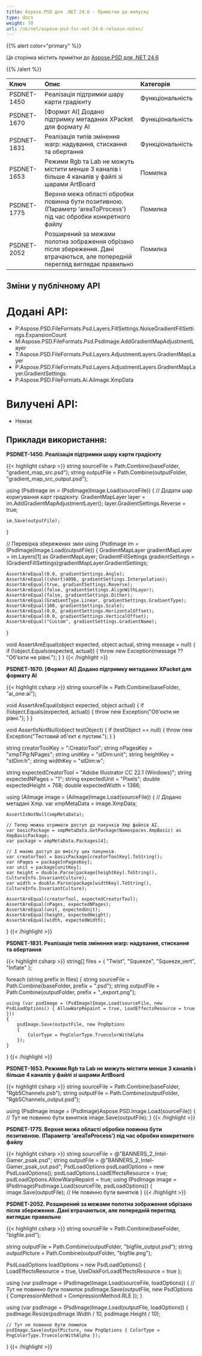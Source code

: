 ```yaml
---
title: Aspose.PSD для .NET 24.6 - Примітки до випуску
type: docs
weight: 70
url: /uk/net/aspose-psd-for-net-24-6-release-notes/
---
```


{{% alert color="primary" %}}

Ця сторінка містить примітки до [Aspose.PSD для .NET 24.6](https://www.nuget.org/packages/Aspose.PSD/)

{{% /alert %}}

| **Ключ**     | **Опис**                                                                         | **Категорія** |
|:------------|:------------------------------------------------------------------------------------|:-------------|
| PSDNET-1450 | Реалізація підтримки шару карти градієнту                                                                               | Функціональність      |
| PSDNET-1670 | [Формат AI] Додано підтримку метаданих XPacket для формату AI                                                                               | Функціональність      |
| PSDNET-1831 | Реалізація типів змінення warp: надування, стискання та обертання                                                                               | Функціональність      |
| PSDNET-1653 | Режими Rgb та Lab не можуть містити менше 3 каналів і більше 4 каналів у файлі зі шарами ArtBoard                                                                               | Помилка      |
| PSDNET-1775 | Верхня межа області обробки повинна бути позитивною. (Параметр 'areaToProcess') під час обробки конкретного файлу                                                                               | Помилка      |
| PSDNET-2052 | Розширений за межами полотна зображення обрізано після збереження. Дані втрачаються, але попередній перегляд виглядає правильно                                                                               | Помилка      |

## **Зміни у публічному API**
# **Додані API:**
- P:Aspose.PSD.FileFormats.Psd.Layers.FillSettings.NoiseGradientFillSettings.ExpansionCount
- M:Aspose.PSD.FileFormats.Psd.PsdImage.AddGradientMapAdjustmentLayer
- T:Aspose.PSD.FileFormats.Psd.Layers.AdjustmentLayers.GradientMapLayer
- P:Aspose.PSD.FileFormats.Psd.Layers.AdjustmentLayers.GradientMapLayer.GradientSettings
- P:Aspose.PSD.FileFormats.Ai.AiImage.XmpData

# **Вилучені API:**
- Немає

## **Приклади використання:**

**PSDNET-1450. Реалізація підтримки шару карти градієнту**

{{< highlight csharp >}}
string sourceFile = Path.Combine(baseFolder, "gradient_map_src.psd");
string outputFile = Path.Combine(outputFolder, "gradient_map_src_output.psd");

using (PsdImage im = (PsdImage)Image.Load(sourceFile))
{
    // Додати шар коригування карт градієнту.
    GradientMapLayer layer = im.AddGradientMapAdjustmentLayer();
    layer.GradientSettings.Reverse = true;

    im.Save(outputFile);
}

// Перевірка збережених змін
using (PsdImage im = (PsdImage)Image.Load(outputFile))
{
    GradientMapLayer gradientMapLayer = im.Layers[1] as GradientMapLayer;
    GradientFillSettings gradientSettings = (GradientFillSettings)gradientMapLayer.GradientSettings;

    AssertAreEqual(0.0, gradientSettings.Angle);
    AssertAreEqual((short)4096, gradientSettings.Interpolation);
    AssertAreEqual(true, gradientSettings.Reverse);
    AssertAreEqual(false, gradientSettings.AlignWithLayer);
    AssertAreEqual(false, gradientSettings.Dither);
    AssertAreEqual(GradientType.Linear, gradientSettings.GradientType);
    AssertAreEqual(100, gradientSettings.Scale);
    AssertAreEqual(0.0, gradientSettings.HorizontalOffset);
    AssertAreEqual(0.0, gradientSettings.VerticalOffset);
    AssertAreEqual("Custom", gradientSettings.GradientName);
}

void AssertAreEqual(object expected, object actual, string message = null)
{
    if (!object.Equals(expected, actual))
    {
        throw new Exception(message ?? "Об'єкти не рівні.");
    }
}
{{< /highlight >}}

**PSDNET-1670. [Формат AI] Додано підтримку метаданих XPacket для формату AI**

{{< highlight csharp >}}
string sourceFile = Path.Combine(baseFolder, "ai_one.ai");

void AssertAreEqual(object expected, object actual)
{
    if (!object.Equals(expected, actual))
    {
        throw new Exception("Об'єкти не рівні.");
    }
}

void AssertIsNotNull(object testObject)
{
    if (testObject == null)
    {
        throw new Exception("Тестовий об'єкт є пустим.");
    }
}

string creatorToolKey = ":CreatorTool";
string nPagesKey = "xmpTPg:NPages";
string unitKey = "stDim:unit";
string heightKey = "stDim:h";
string widthKey = "stDim:w";

string expectedCreatorTool = "Adobe Illustrator CC 22.1 (Windows)";
string expectedNPages = "1";
string expectedUnit = "Pixels";
double expectedHeight = 768;
double expectedWidth = 1366;

using (AiImage image = (AiImage)Image.Load(sourceFile))
{
    // Додано метадані Xmp.
    var xmpMetaData = image.XmpData;

    AssertIsNotNull(xmpMetaData);

    // Тепер можна отримати доступ до пакунків Xmp файлів AI.
    var basicPackage = xmpMetaData.GetPackage(Namespaces.XmpBasic) as XmpBasicPackage;
    var package = xmpMetaData.Packages[4];

    // І маємо доступ до вмісту цих пакунків.
    var creatorTool = basicPackage[creatorToolKey].ToString();
    var nPages = package[nPagesKey];
    var unit = package[unitKey];
    var height = double.Parse(package[heightKey].ToString(), CultureInfo.InvariantCulture);
    var width = double.Parse(package[widthKey].ToString(), CultureInfo.InvariantCulture);

    AssertAreEqual(creatorTool, expectedCreatorTool);
    AssertAreEqual(nPages, expectedNPages);
    AssertAreEqual(unit, expectedUnit);
    AssertAreEqual(height, expectedHeight);
    AssertAreEqual(width, expectedWidth);
}
{{< /highlight >}}

**PSDNET-1831. Реалізація типів змінення warp: надування, стискання та обертання**

{{< highlight csharp >}}
string[] files = { "Twist", "Squeeze", "Squeeze_vert", "Inflate" };

foreach (string prefix in files)
{
    string sourceFile = Path.Combine(baseFolder, prefix + ".psd");
    string outputFile = Path.Combine(outputFolder, prefix + "_export.png");

    using (var psdImage = (PsdImage)Image.Load(sourceFile, new PsdLoadOptions() { AllowWarpRepaint = true, LoadEffectsResource = true }))
    {
        psdImage.Save(outputFile, new PngOptions
        {
            ColorType = PngColorType.TruecolorWithAlpha
        });
    }
}
{{< /highlight >}}

**PSDNET-1653. Режими Rgb та Lab не можуть містити менше 3 каналів і більше 4 каналів у файлі зі шарами ArtBoard**

{{< highlight csharp >}}
string sourceFile = Path.Combine(baseFolder, "Rgb5Channels.psb");
string outputFile = Path.Combine(outputFolder, "Rgb5Channels_output.psd");

using (PsdImage image = (PsdImage)Aspose.PSD.Image.Load(sourceFile))
{
    // Тут не повинно бути винятків
    image.Save(outputFile);
}
{{< /highlight >}}

**PSDNET-1775. Верхня межа області обробки повинна бути позитивною. (Параметр 'areaToProcess') під час обробки конкретного файлу**

{{< highlight csharp >}}
string sourceFile = @"BANNERS_2_Intel-Gamer_psak.psd";
string outputFile = @"BANNERS_2_Intel-Gamer_psak_out.psd";
PsdLoadOptions psdLoadOptions = new PsdLoadOptions();
psdLoadOptions.LoadEffectsResource = true;
psdLoadOptions.AllowWarpRepaint = true;
using (PsdImage image = (PsdImage)PsdImage.Load(sourceFile, psdLoadOptions))
{
    image.Save(outputFile);
    // Не повинно бути винятків
}
{{< /highlight >}}

**PSDNET-2052. Розширений за межами полотна зображення обрізано після збереження. Дані втрачаються, але попередній перегляд виглядає правильно**

{{< highlight csharp >}}
string sourceFile = Path.Combine(baseFolder, "bigfile.psd");

string outputFile = Path.Combine(outputFolder, "bigfile_output.psd");
string outputPicture = Path.Combine(outputFolder, "bigfile.png");

PsdLoadOptions loadOptions = new PsdLoadOptions()
{
    LoadEffectsResource = true,
    UseDiskForLoadEffectsResource = true
};

using (var psdImage = (PsdImage)Image.Load(sourceFile, loadOptions))
{
    // Тут не повинно бути помилок
    psdImage.Save(outputFile, new PsdOptions { CompressionMethod = CompressionMethod.RLE });
}

using (var psdImage = (PsdImage)Image.Load(outputFile, loadOptions))
{
    psdImage.Resize(psdImage.Width / 10, psdImage.Height / 10);

    // Тут не повинно бути помилок
    psdImage.Save(outputPicture, new PngOptions { ColorType = PngColorType.TruecolorWithAlpha });
}
{{< /highlight >}}
